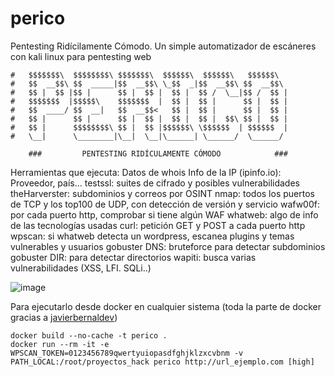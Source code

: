 # perico
Pentesting Ridícilamente Cómodo. Un simple automatizador de escáneres con kali linux para pentesting web
```
#   $$$$$$$\  $$$$$$$$\ $$$$$$$\  $$$$$$\  $$$$$$\   $$$$$$\  
#   $$  __$$\ $$  _____|$$  __$$\ \_$$  _|$$  __$$\ $$  __$$\ 
#   $$ |  $$ |$$ |      $$ |  $$ |  $$ |  $$ /  \__|$$ /  $$ |
#   $$$$$$$  |$$$$$\    $$$$$$$  |  $$ |  $$ |      $$ |  $$ |
#   $$  ____/ $$  __|   $$  __$$<   $$ |  $$ |      $$ |  $$ |
#   $$ |      $$ |      $$ |  $$ |  $$ |  $$ |  $$\ $$ |  $$ |
#   $$ |      $$$$$$$$\ $$ |  $$ |$$$$$$\ \$$$$$$  | $$$$$$  |
#   \__|      \________|\__|  \__|\______| \______/  \______/ 

    ###         PENTESTING RIDÍCULAMENTE CÓMODO            ###
```
Herramientas que ejecuta:
    Datos de whois
    Info de la IP (ipinfo.io): Proveedor, país...
    testssl: suites de cifrado y posibles vulnerabilidades
    theHarverster: subdominios y correos por OSINT
    nmap: todos los puertos de TCP y los top100 de UDP, con detección de versión y servicio
    wafw00f: por cada puerto http, comprobar si tiene algún WAF
    whatweb: algo de info de las tecnologías usadas
    curl: petición GET y POST a cada puerto http
    wpscan: si whatweb detecta un wordpress, escanea plugins y temas vulnerables y usuarios
    gobuster DNS: bruteforce para detectar subdominios
    gobuster DIR: para detectar directorios
    wapiti: busca varias vulnerabilidades (XSS, LFI. SQLi..)



![image](https://github.com/joseaguardia/perico/assets/16305835/53799cc8-c60b-4e48-a3c1-2393e2964dc7)


Para ejecutarlo desde docker en cualquier sistema (toda la parte de docker gracias a [javierbernaldev](https://github.com/javierbernaldev))
```
docker build --no-cache -t perico .
docker run --rm -it -e WPSCAN_TOKEN=0123456789qwertyuiopasdfghjklzxcvbnm -v PATH_LOCAL:/root/proyectos_hack perico http://url_ejemplo.com [high]
```
